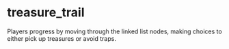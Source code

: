 # treasure_trail
Players progress by moving through the linked list nodes, making choices to either pick up treasures or avoid traps.
